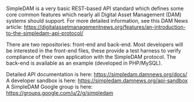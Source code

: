 SimpleDAM is a very basic REST-based API standard which defines some core common features which nearly all Digital Asset Management (DAM) systems should support.  For more detailed information, see this DAM News article: https://digitalassetmanagementnews.org/features/an-introduction-to-the-simpledam-api-protocol/

There are two repositories: front-end and back-end.  Most developers will be interested in the front-end files, these provide a test harness to verify compliance of their own application with the SimpleDAM protocol.  The back-end is available as an example (developed in PHP/MySQL).

Detailed API documentation is here: https://simpledam.damnews.org/docs/
A developer sandbox is here: https://simpledam.damnews.org/api-sandbox
A SimpleDAM Google group is here: https://groups.google.com/u/2/g/simpledam
